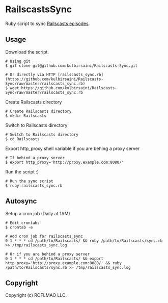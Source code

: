 # RailscastsSync

Ruby script to sync [Railscasts episodes](http://railscasts.com/).
    
## Usage

Download the script.

    # Using git
    $ git clone git@github.com:kulbirsaini/Railscasts-Sync.git

    # Or directly via HTTP [railscasts_sync.rb](https://github.com/kulbirsaini/Railscasts-Sync/raw/master/railscasts_sync.rb)
    $ wget https://github.com/kulbirsaini/Railscasts-Sync/raw/master/railscasts_sync.rb

Create Railscasts directory

    # Create Railscasts directory
    $ mkdir Railscasts

Switch to Railscasts directory

    # Switch to Railscasts directory
    $ cd Railscasts

Export http_proxy shell variable if you are behing a proxy server

    # If behind a proxy server
    $ export http_proxy='http://proxy.example.com:8080/'

Run the script :)

    # Run the sync script
    $ ruby railscasts_sync.rb

## Autosync

Setup a cron job (Daily at 1AM)

    # Edit crontabs
    $ crontab -e

    # Add cron job for railscasts_sync
    0 1 * * * cd /path/to/Railscasts/ && ruby /path/to/Railscasts/sync.rb >> /tmp/railscasts_sync.log

    # Or if you are behind a proxy server
    0 1 * * * cd /path/to/Railscasts/ && export http_proxy='http://proxy.example.com:8080/' && ruby /path/to/Railscasts/sync.rb >> /tmp/railscasts_sync.log


## Copyright

Copyright (c) ROFLMAO LLC.

